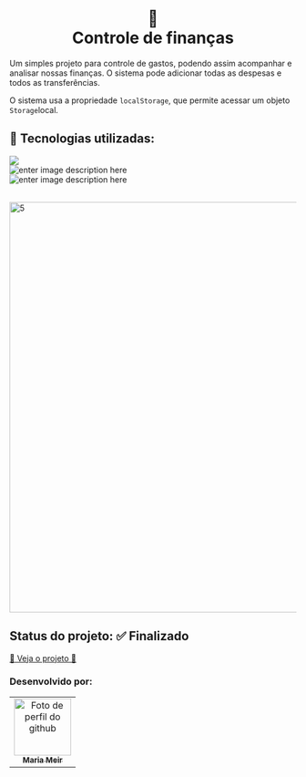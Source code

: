 <th>


<h1 align="center">
 💸<br>Controle de finanças
</h1>
Um simples projeto para controle de gastos, podendo assim acompanhar e analisar nossas finanças.  O sistema pode adicionar todas as despesas e todos as transferências.

O sistema usa a propriedade  `localStorage`, que permite acessar um objeto `Storage`local.

## 🚀 Tecnologias utilizadas:


![](https://img.shields.io/badge/JavaScript-323330?style=for-the-badge&logo=javascript&logoColor=F7DF1E) <br>
![enter image description here](https://img.shields.io/badge/HTML5-E34F26?style=for-the-badge&logo=html5&logoColor=white)<br>
![enter image description here](https://img.shields.io/badge/CSS3-1572B6?style=for-the-badge&logo=css3&logoColor=white)

<br>

<img width="720" alt="5" src="https://user-images.githubusercontent.com/52001215/227030924-682394dd-16a1-431b-ba6c-0ffc4057efd9.png">

## Status do projeto: ✅ Finalizado
 <a href="https://mariameir.github.io/sistema-financeiro/">
 🔗 Veja o projeto 🔗
 </a>
<h3>Desenvolvido por:</h3>

<table>
  <tr>
    <td align="center">
      <a href="https://github.com/mariameir">
        <img src="https://avatars.githubusercontent.com/u/52001215?v=4" width="100px;" alt="Foto de perfil do github"/><br>
        <sub>
          <b>Maria Meir</b>
        </sub>
      </a>
    </td>
  </tr>
</table>
